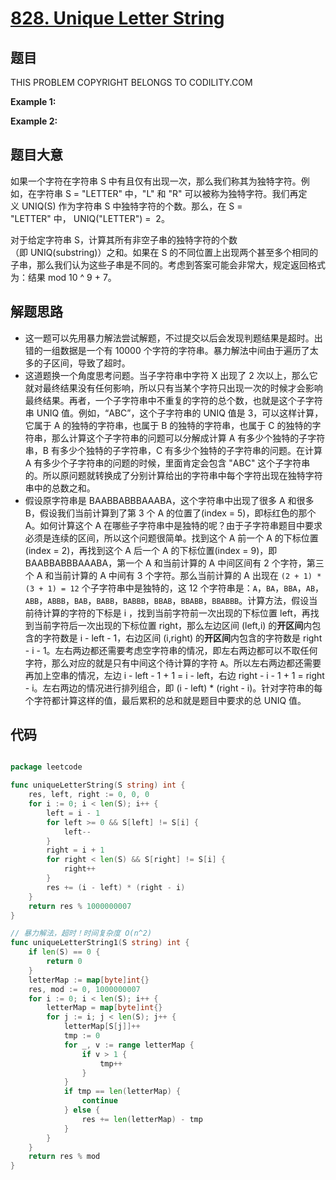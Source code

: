 # [828. Unique Letter String](https://leetcode.com/problems/unique-letter-string/)

## 题目

THIS PROBLEM COPYRIGHT BELONGS TO CODILITY.COM

**Example 1:**



**Example 2:**



## 题目大意

如果一个字符在字符串 S 中有且仅有出现一次，那么我们称其为独特字符。例如，在字符串 S = "LETTER" 中，"L" 和 "R" 可以被称为独特字符。我们再定义 UNIQ(S) 作为字符串 S 中独特字符的个数。那么，在 S = "LETTER" 中， UNIQ("LETTER") =  2。

对于给定字符串 S，计算其所有非空子串的独特字符的个数（即 UNIQ(substring)）之和。如果在 S 的不同位置上出现两个甚至多个相同的子串，那么我们认为这些子串是不同的。考虑到答案可能会非常大，规定返回格式为：结果 mod 10 ^ 9 + 7。


## 解题思路

- 这一题可以先用暴力解法尝试解题，不过提交以后会发现判题结果是超时。出错的一组数据是一个有 10000 个字符的字符串。暴力解法中间由于遍历了太多的子区间，导致了超时。
- 这道题换一个角度思考问题。当子字符串中字符 X 出现了 2 次以上，那么它就对最终结果没有任何影响，所以只有当某个字符只出现一次的时候才会影响最终结果。再者，一个子字符串中不重复的字符的总个数，也就是这个子字符串 UNIQ 值。例如，“ABC”，这个子字符串的 UNIQ 值是 3，可以这样计算，它属于 A 的独特的字符串，也属于 B 的独特的字符串，也属于 C 的独特的字符串，那么计算这个子字符串的问题可以分解成计算 A 有多少个独特的子字符串，B 有多少个独特的子字符串，C 有多少个独特的子字符串的问题。在计算 A 有多少个子字符串的问题的时候，里面肯定会包含 "ABC" 这个子字符串的。所以原问题就转换成了分别计算给出的字符串中每个字符出现在独特字符串中的总数之和。
- 假设原字符串是 BAABBABBBAAABA，这个字符串中出现了很多 A 和很多 B，假设我们当前计算到了第 3 个 A 的位置了(index = 5)，即标红色的那个 A。如何计算这个 A 在哪些子字符串中是独特的呢？由于子字符串题目中要求必须是连续的区间，所以这个问题很简单。找到这个 A 前一个 A 的下标位置(index = 2)，再找到这个 A 后一个 A 的下标位置(index = 9)，即 BAABBABBBAAABA，第一个 A 和当前计算的 A 中间区间有 2 个字符，第三个 A 和当前计算的 A 中间有 3 个字符。那么当前计算的 A 出现在 `(2 + 1) * (3 + 1) = 12` 个子字符串中是独特的，这 12 个字符串是：`A`，`BA`，`BBA`，`AB`，`ABB`，`ABBB`，`BAB`，`BABB`，`BABBB`，`BBAB`，`BBABB`，`BBABBB`。计算方法，假设当前待计算的字符的下标是 i ，找到当前字符前一次出现的下标位置 left，再找到当前字符后一次出现的下标位置 right，那么左边区间 (left,i) 的**开区间**内包含的字符数是 i - left - 1，右边区间 (i,right) 的**开区间**内包含的字符数是 right - i - 1。左右两边都还需要考虑空字符串的情况，即左右两边都可以不取任何字符，那么对应的就是只有中间这个待计算的字符 `A`。所以左右两边都还需要再加上空串的情况，左边 i - left - 1 + 1 = i - left，右边 right - i - 1 + 1 = right - i。左右两边的情况进行排列组合，即 (i - left) * (right - i)。针对字符串的每个字符都计算这样的值，最后累积的总和就是题目中要求的总 UNIQ 值。




## 代码

```go

package leetcode

func uniqueLetterString(S string) int {
	res, left, right := 0, 0, 0
	for i := 0; i < len(S); i++ {
		left = i - 1
		for left >= 0 && S[left] != S[i] {
			left--
		}
		right = i + 1
		for right < len(S) && S[right] != S[i] {
			right++
		}
		res += (i - left) * (right - i)
	}
	return res % 1000000007
}

// 暴力解法，超时！时间复杂度 O(n^2)
func uniqueLetterString1(S string) int {
	if len(S) == 0 {
		return 0
	}
	letterMap := map[byte]int{}
	res, mod := 0, 1000000007
	for i := 0; i < len(S); i++ {
		letterMap = map[byte]int{}
		for j := i; j < len(S); j++ {
			letterMap[S[j]]++
			tmp := 0
			for _, v := range letterMap {
				if v > 1 {
					tmp++
				}
			}
			if tmp == len(letterMap) {
				continue
			} else {
				res += len(letterMap) - tmp
			}
		}
	}
	return res % mod
}

```